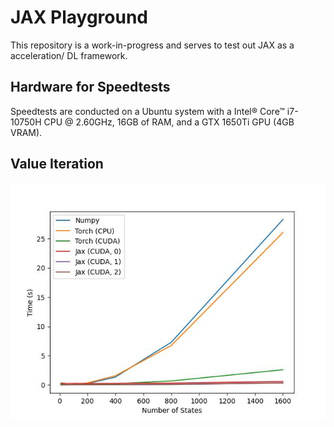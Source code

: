 # JAX Playground
This repository is a work-in-progress and serves to test out JAX as a acceleration/ DL framework.

## Hardware for Speedtests
Speedtests are conducted on a Ubuntu system with a Intel® Core™ i7-10750H CPU @ 2.60GHz, 16GB of RAM, and a GTX 1650Ti GPU (4GB VRAM).

## Value Iteration
![Image showing the execution time of value iteration on MDPs of varying number of states with numpy, torch, and jax.](value_iteration/value_iteration_speedtest.jpg "Value Iteration Speedtest")
